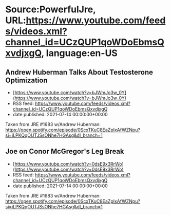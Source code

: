 # Source:PowerfulJre, URL:https://www.youtube.com/feeds/videos.xml?channel_id=UCzQUP1qoWDoEbmsQxvdjxgQ, language:en-US

## Andrew Huberman Talks About Testosterone Optimization
 - [https://www.youtube.com/watch?v=bJWmJo3w_0Y](https://www.youtube.com/watch?v=bJWmJo3w_0Y)
 - RSS feed: https://www.youtube.com/feeds/videos.xml?channel_id=UCzQUP1qoWDoEbmsQxvdjxgQ
 - date published: 2021-07-14 00:00:00+00:00

Taken from JRE #1683 w/Andrew Huberman:
https://open.spotify.com/episode/0ScxTKuC8EaZpIxAfWZNpu?si=iLPKQqOUTJSsONhe7HGAsg&dl_branch=1

## Joe on Conor McGregor's Leg Break
 - [https://www.youtube.com/watch?v=0dsE9x3RrWo](https://www.youtube.com/watch?v=0dsE9x3RrWo)
 - RSS feed: https://www.youtube.com/feeds/videos.xml?channel_id=UCzQUP1qoWDoEbmsQxvdjxgQ
 - date published: 2021-07-14 00:00:00+00:00

Taken from JRE #1683 w/Andrew Huberman:
https://open.spotify.com/episode/0ScxTKuC8EaZpIxAfWZNpu?si=iLPKQqOUTJSsONhe7HGAsg&dl_branch=1

